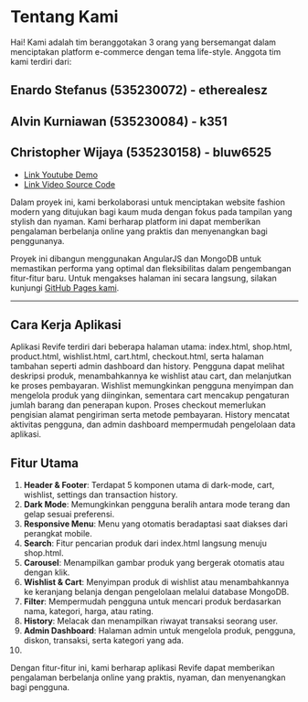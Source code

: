 # Tentang Kami

Hai! Kami adalah tim beranggotakan 3 orang yang bersemangat dalam menciptakan platform e-commerce dengan tema life-style. Anggota tim kami terdiri dari:

## Enardo Stefanus (535230072) - etherealesz  
## Alvin Kurniawan (535230084) - k351  
## Christopher Wijaya (535230158) - bluw6525  

- [Link Youtube Demo](https://www.youtube.com/watch?v=nEtIriYSrlU)  
- [Link Video Source Code](https://youtu.be/Z615WdRMCEs)  

Dalam proyek ini, kami berkolaborasi untuk menciptakan website fashion modern yang ditujukan bagi kaum muda dengan fokus pada tampilan yang stylish dan nyaman. Kami berharap platform ini dapat memberikan pengalaman berbelanja online yang praktis dan menyenangkan bagi penggunanya.

Proyek ini dibangun menggunakan AngularJS dan MongoDB untuk memastikan performa yang optimal dan fleksibilitas dalam pengembangan fitur-fitur baru. Untuk mengakses halaman ini secara langsung, silakan kunjungi [GitHub Pages kami](https://github.com/k351/UAS_frontend_kel5).

---

## Cara Kerja Aplikasi

Aplikasi Revife terdiri dari beberapa halaman utama: index.html, shop.html, product.html, wishlist.html, cart.html, checkout.html, serta halaman tambahan seperti admin dashboard dan history. Pengguna dapat melihat deskripsi produk, menambahkannya ke wishlist atau cart, dan melanjutkan ke proses pembayaran. Wishlist memungkinkan pengguna menyimpan dan mengelola produk yang diinginkan, sementara cart mencakup pengaturan jumlah barang dan penerapan kupon. Proses checkout memerlukan pengisian alamat pengiriman serta metode pembayaran. History mencatat aktivitas pengguna, dan admin dashboard mempermudah pengelolaan data aplikasi.

## Fitur Utama

1. **Header & Footer**: Terdapat 5 komponen utama di dark-mode, cart, wishlist, settings dan transaction history.
2. **Dark Mode**: Memungkinkan pengguna beralih antara mode terang dan gelap sesuai preferensi.
3. **Responsive Menu**: Menu yang otomatis beradaptasi saat diakses dari perangkat mobile.
4. **Search**: Fitur pencarian produk dari index.html langsung menuju shop.html.
5. **Carousel**: Menampilkan gambar produk yang bergerak otomatis atau dengan klik.
6. **Wishlist & Cart**: Menyimpan produk di wishlist atau menambahkannya ke keranjang belanja dengan pengelolaan melalui database MongoDB.
7. **Filter**: Mempermudah pengguna untuk mencari produk berdasarkan nama, kategori, harga, atau rating.
8. **History**: Melacak dan menampilkan riwayat transaksi seorang user.
9. **Admin Dashboard**: Halaman admin untuk mengelola produk, pengguna, diskon, transaksi, serta kategori yang ada.
10. 

Dengan fitur-fitur ini, kami berharap aplikasi Revife dapat memberikan pengalaman berbelanja online yang praktis, nyaman, dan menyenangkan bagi pengguna.
